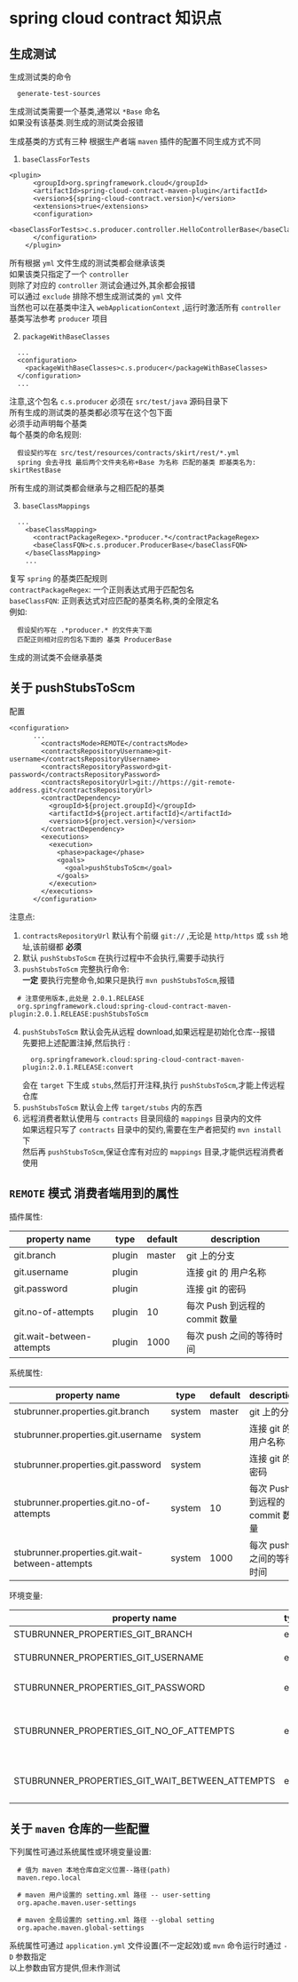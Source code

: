 # spring cloud contract 知识点

## 生成测试
生成测试类的命令
```
  generate-test-sources
```
生成测试类需要一个基类,通常以 `*Base` 命名  
如果没有该基类.则生成的测试类会报错  

生成基类的方式有三种
根据生产者端 `maven` 插件的配置不同生成方式不同  
1) `baseClassForTests`
```
<plugin>
      <groupId>org.springframework.cloud</groupId>
      <artifactId>spring-cloud-contract-maven-plugin</artifactId>
      <version>${spring-cloud-contract.version}</version>
      <extensions>true</extensions>
      <configuration>
        <baseClassForTests>c.s.producer.controller.HelloControllerBase</baseClassForTests>
      </configuration>
    </plugin>
```
所有根据 `yml` 文件生成的测试类都会继承该类  
如果该类只指定了一个 `controller`  
则除了对应的 `controller` 测试会通过外,其余都会报错  
可以通过 `exclude` 排除不想生成测试类的 `yml` 文件  
当然也可以在基类中注入 `webApplicationContext` ,运行时激活所有 `controller`  
基类写法参考 `producer` 项目

2) `packageWithBaseClasses`
```
  ...
  <configuration>
    <packageWithBaseClasses>c.s.producer</packageWithBaseClasses>
  </configuration>
  ...
```
注意,这个包名 `c.s.producer` 必须在 `src/test/java` 源码目录下  
所有生成的测试类的基类都必须写在这个包下面  
必须手动声明每个基类  
每个基类的命名规则:
```
  假设契约写在 src/test/resources/contracts/skirt/rest/*.yml
  spring 会去寻找 最后两个文件夹名称+Base 为名称 匹配的基类 即基类名为: skirtRestBase
```
所有生成的测试类都会继承与之相匹配的基类

3) `baseClassMappings`
```
  ...
    <baseClassMapping>
      <contractPackageRegex>.*producer.*</contractPackageRegex>
      <baseClassFQN>c.s.producer.ProducerBase</baseClassFQN>
    </baseClassMapping>
    ...
```
复写 `spring` 的基类匹配规则   
`contractPackageRegex`: 一个正则表达式用于匹配包名  
`baseClassFQN`: 正则表达式对应匹配的基类名称,类的全限定名  
例如:
```
  假设契约写在 .*producer.* 的文件夹下面
  匹配正则相对应的包名下面的 基类 ProducerBase
```
生成的测试类不会继承基类  


## 关于 pushStubsToScm
配置
```
<configuration>
      ...
        <contractsMode>REMOTE</contractsMode>
        <contractsRepositoryUsername>git-username</contractsRepositoryUsername>
        <contractsRepositoryPassword>git-password</contractsRepositoryPassword>
        <contractsRepositoryUrl>git://https://git-remote-address.git</contractsRepositoryUrl>
        <contractDependency>
          <groupId>${project.groupId}</groupId>
          <artifactId>${project.artifactId}</artifactId>
          <version>${project.version}</version>
        </contractDependency>
        <executions>
          <execution>
            <phase>package</phase>
            <goals>
              <goal>pushStubsToScm</goal>
            </goals>
          </execution>
        </executions>
      </configuration>
```
注意点:  
1) `contractsRepositoryUrl` 默认有个前缀 `git://` ,无论是 `http/https` 或 `ssh` 地址,该前缀都 **必须**  
2) 默认 `pushStubsToScm` 在执行过程中不会执行,需要手动执行  
3) `pushStubsToScm` 完整执行命令:  
   **一定** 要执行完整命令,如果只是执行 `mvn pushStubsToScm`,报错  
```
  # 注意使用版本,此处是 2.0.1.RELEASE
  org.springframework.cloud:spring-cloud-contract-maven-plugin:2.0.1.RELEASE:pushStubsToScm
```
4) `pushStubsToScm` 默认会先从远程 download,如果远程是初始化仓库--报错  
    先要把上述配置注掉,然后执行 :
    ```
      org.springframework.cloud:spring-cloud-contract-maven-plugin:2.0.1.RELEASE:convert
    ```
    会在 `target` 下生成 `stubs`,然后打开注释,执行 `pushStubsToScm`,才能上传远程仓库  
5) `pushStubsToScm` 默认会上传 `target/stubs` 内的东西  
6) 远程消费者默认使用与 `contracts` 目录同级的 `mappings` 目录内的文件  
    如果远程只写了 `contracts` 目录中的契约,需要在生产者把契约 `mvn install` 下  
    然后再 `pushStubsToScm`,保证仓库有对应的 `mappings` 目录,才能供远程消费者使用

## `REMOTE` 模式 消费者端用到的属性
插件属性:

| property name | type    | default | description|
|---------------|---------|---------|------------|
| git.branch    | plugin  | master  | git 上的分支|
| git.username  | plugin  |   | 连接 git 的 用户名称|
| git.password  | plugin  |   | 连接 git 的密码 |
| git.no-of-attempts        | plugin | 10 | 每次 Push 到远程的 commit 数量|
| git.wait-between-attempts | plugin | 1000 | 每次 push 之间的等待时间|

系统属性:

| property name | type    | default  | description|
|---------------|---------|----------|------------|
| stubrunner.properties.git.branch   | system | master  | git 上的分支|
| stubrunner.properties.git.username | system |   | 连接 git 的 用户名称|
| stubrunner.properties.git.password | system |   | 连接 git 的密码 |
| stubrunner.properties.git.no-of-attempts | system | 10  | 每次 Push 到远程的 commit 数量|
| stubrunner.properties.git.wait-between-attempts | system | 1000 | 每次 push 之间的等待时间|

环境变量:

| property name | type    | default  | description|
|---------------|---------|----------|------------|
| STUBRUNNER_PROPERTIES_GIT_BRANCH   | env | master  | git 上的分支|
| STUBRUNNER_PROPERTIES_GIT_USERNAME | env |   | 连接 git 的 用户名称|
| STUBRUNNER_PROPERTIES_GIT_PASSWORD | env |   | 连接 git 的密码 |
| STUBRUNNER_PROPERTIES_GIT_NO_OF_ATTEMPTS | env | 10  | 每次 Push 到远程的 commit 数量|
| STUBRUNNER_PROPERTIES_GIT_WAIT_BETWEEN_ATTEMPTS | env | 1000  | 每次 push 之间的等待时间|

## 关于 `maven` 仓库的一些配置
下列属性可通过系统属性或环境变量设置:
```
  # 值为 maven 本地仓库自定义位置--路径(path)
  maven.repo.local

  # maven 用户设置的 setting.xml 路径 -- user-setting
  org.apache.maven.user-settings  

  # maven 全局设置的 setting.xml 路径 --global setting
  org.apache.maven.global-settings
```
系统属性可通过 `application.yml` 文件设置(不一定起效)或 `mvn` 命令运行时通过 `-D` 参数指定  
以上参数由官方提供,但未作测试
